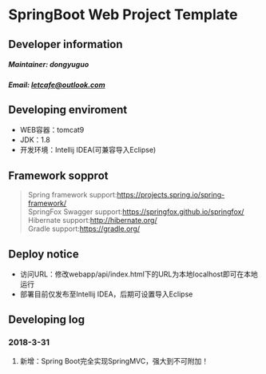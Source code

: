 # SpringBoot Web Project Template
## Developer information
##### Maintainer: dongyuguo
##### Email: letcafe@outlook.com
## Developing enviroment
+ WEB容器：tomcat9
+ JDK：1.8
+ 开发环境：Intellij IDEA(可兼容导入Eclipse) 
## Framework sopprot
>Spring framework support:https://projects.spring.io/spring-framework/  
>SpringFox Swagger support:https://springfox.github.io/springfox/  
>Hibernate support:http://hibernate.org/  
>Gradle support:https://gradle.org/

## Deploy notice
+ 访问URL：修改webapp/api/index.html下的URL为本地localhost即可在本地运行  
+ 部署目前仅发布至Intellij IDEA，后期可设置导入Eclipse

## Developing log
### 2018-3-31 
1. 新增：Spring Boot完全实现SpringMVC，强大到不可附加！

